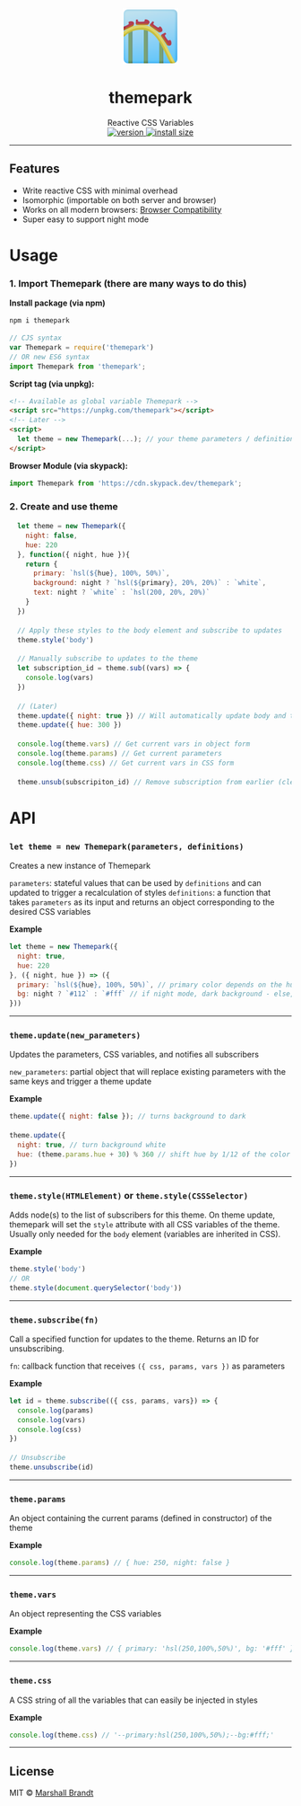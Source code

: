 <div align="center">
  <img src="https://github.com/marshallcb/themepark/raw/master/themepark.png" alt="Themepark" width="100" />
</div>

<h1 align="center">themepark</h1>
<div align="center">Reactive CSS Variables</div>
<div align="center">
  <a href="https://npmjs.org/package/themepark">
    <img src="https://badgen.now.sh/npm/v/themepark" alt="version" />
  </a>
  <a href="https://bundlephobia.com/result?p=themepark">
    <img src="https://img.badgesize.io/MarshallCB/themepark/master/min.js?compression=brotli" alt="install size" />
  </a>
</div>

---

## Features
- Write reactive CSS with minimal overhead
- Isomorphic (importable on both server and browser)
- Works on all modern browsers: [Browser Compatibility](https://developer.mozilla.org/en-US/docs/Web/CSS/Using_CSS_custom_properties#Browser_compatibility)
- Super easy to support night mode

# Usage

### 1. Import Themepark (there are many ways to do this)

**Install package (via npm)**
```bash
npm i themepark
```
```js
// CJS syntax
var Themepark = require('themepark')
// OR new ES6 syntax
import Themepark from 'themepark';
```

**Script tag (via unpkg):**
```html
<!-- Available as global variable Themepark -->
<script src="https://unpkg.com/themepark"></script>
<!-- Later -->
<script>
  let theme = new Themepark(...); // your theme parameters / definitions go here
</script>
```

**Browser Module (via skypack):**
```js
import Themepark from 'https://cdn.skypack.dev/themepark';
```

### 2. Create and use theme

```js
  let theme = new Themepark({
    night: false,
    hue: 220
  }, function({ night, hue }){
    return {
      primary: `hsl(${hue}, 100%, 50%)`,
      background: night ? `hsl(${primary}, 20%, 20%)` : `white`,
      text: night ? `white` : `hsl(200, 20%, 20%)`
    }
  })

  // Apply these styles to the body element and subscribe to updates
  theme.style('body')

  // Manually subscribe to updates to the theme
  let subscription_id = theme.sub((vars) => {
    console.log(vars)
  })

  // (Later)
  theme.update({ night: true }) // Will automatically update body and trigger subscribed function above
  theme.update({ hue: 300 })

  console.log(theme.vars) // Get current vars in object form
  console.log(theme.params) // Get current parameters
  console.log(theme.css) // Get current vars in CSS form

  theme.unsub(subscripiton_id) // Remove subscription from earlier (clean up)
```

# API

### `let theme = new Themepark(parameters, definitions)`
Creates a new instance of Themepark

`parameters`: stateful values that can be used by `definitions` and can updated to trigger a recalculation of styles
`definitions`: a function that takes `parameters` as its input and returns an object corresponding to the desired CSS variables

**Example**
```js
let theme = new Themepark({
  night: true,
  hue: 220
}, ({ night, hue }) => ({
  primary: `hsl(${hue}, 100%, 50%)`, // primary color depends on the hue in parameters
  bg: night ? `#112` : `#fff` // if night mode, dark background - else, white background
}))
```

---

### `theme.update(new_parameters)`
Updates the parameters, CSS variables, and notifies all subscribers

`new_parameters`: partial object that will replace existing parameters with the same keys and trigger a theme update

**Example**
```js
theme.update({ night: false }); // turns background to dark

theme.update({
  night: true, // turn background white
  hue: (theme.params.hue + 30) % 360 // shift hue by 1/12 of the color wheel
})
```

---

### `theme.style(HTMLElement)` or `theme.style(CSSSelector)`
Adds node(s) to the list of subscribers for this theme. On theme update, themepark will set the `style` attribute with all CSS variables of the theme. Usually only needed for the `body` element (variables are inherited in CSS).

**Example**
```js
theme.style('body')
// OR
theme.style(document.querySelector('body'))
```

---

### `theme.subscribe(fn)`
Call a specified function for updates to the theme. Returns an ID for unsubscribing.

`fn`: callback function that receives `({ css, params, vars })` as parameters

**Example**
```js
let id = theme.subscribe(({ css, params, vars}) => {
  console.log(params)
  console.log(vars)
  console.log(css)
})

// Unsubscribe
theme.unsubscribe(id)
```

---

### `theme.params`
An object containing the current params (defined in constructor) of the theme

**Example**
```js
console.log(theme.params) // { hue: 250, night: false }
```

---

### `theme.vars`
An object representing the CSS variables

**Example**
```js
console.log(theme.vars) // { primary: 'hsl(250,100%,50%)', bg: '#fff' }
```

---

### `theme.css`
A CSS string of all the variables that can easily be injected in styles

**Example**
```js
console.log(theme.css) // '--primary:hsl(250,100%,50%);--bg:#fff;'
```

---

## License

MIT © [Marshall Brandt](https://m4r.sh)

